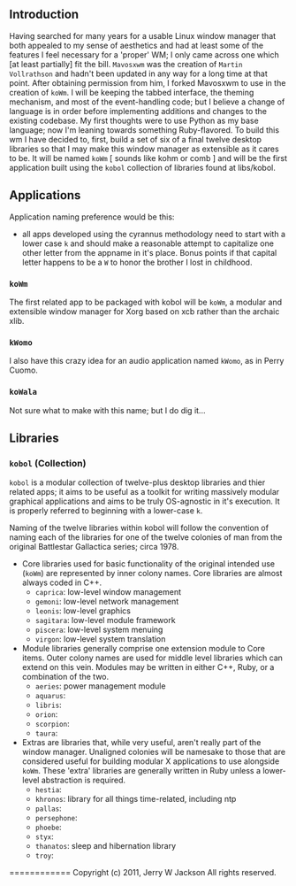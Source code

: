 ## Introduction

Having searched for many years for a usable Linux window manager that both 
appealed to my sense of aesthetics and had at least some of the features I 
feel necessary for a 'proper' WM; I only came across one which [at least 
partially] fit the bill. `Mavosxwm` was the creation of `Martin Vollrathson` 
and hadn't been updated in any way for a long time at that point. After 
obtaining permission from him, I forked Mavosxwm to use in the creation of 
`koWm`. I will be keeping the tabbed interface, the theming mechanism, and 
most of the event-handling code; but I believe a change of language is in 
order before implementing additions and changes to the existing codebase. My 
first thoughts were to use Python as my base language; now I'm leaning towards 
something Ruby-flavored. To build this wm I have decided to, first, build a set
of six of a final twelve desktop libraries so that I may make this window 
manager as extensible as it cares to be. It will be named `koWm` [ sounds like
kohm or comb ] and will be the first application built using the `kobol` 
collection of libraries found at libs/kobol.

## Applications

Application naming preference 
would be this: 
-	all apps developed using the cyrannus methodology need to start with a 
	lower case `k` and should make a reasonable attempt to capitalize one 
	other letter from the appname in it's place. Bonus points if that capital
	letter happens to be a `W` to honor the brother I lost in childhood.

### `koWm`
The first related app to be packaged with kobol will be `koWm`, a modular and 
extensible window manager for Xorg based on xcb rather than the archaic xlib. 

### `kWomo`
I also have this crazy idea for an audio application named `kWomo`, as in Perry 
Cuomo.

### `koWala`
Not sure what to make with this name; but I do dig it...

## Libraries

### `kobol` (Collection)

`kobol` is a modular collection of twelve-plus desktop libraries and thier related
apps; it aims to be useful as a toolkit for writing massively modular graphical 
applications and aims to be truly OS-agnostic in it's execution. It is properly
referred to beginning with a lower-case `k`. 

Naming of the twelve libraries within kobol will follow the convention of naming 
each of the libraries for one of the twelve colonies of man from the original 
Battlestar Gallactica series; circa 1978. 

-   Core libraries used for basic functionality of the original intended use (`koWm`) 
are represented by inner colony names. Core libraries are almost always coded in C++.
	-	`caprica`: low-level window management 
	-	`gemoni`: low-level network management 
	-	`leonis`: low-level graphics
	-	`sagitara`: low-level module framework
	-	`piscera`: low-level system menuing
	-	`virgon`: low-level system translation 
-   Module libraries generally comprise one extension module to Core items. 
Outer colony names are used for middle level libraries which can extend on this 
vein. Modules may be written in either C++, Ruby, or a combination of the two.
	-	`aeries`: power management module
	-	`aquarus`: 
	-	`libris`:
	-	`orion`: 
	-	`scorpion`:
	-	`taura`:
-   Extras are libraries that, while very useful, aren't really part of the 
window manager. Unaligned colonies will be namesake to those that are considered 
useful for building modular X applications to use alongside `koWm`. These 'extra'
libraries are generally written in Ruby unless a lower-level abstraction is required.
	-	`hestia`:
	-	`khronos`: library for all things time-related, including ntp
	-	`pallas`:
	-	`persephone`:
	-	`phoebe`:
	-	`styx`: 
	-	`thanatos`: sleep and hibernation library
	-	`troy`: 

============
Copyright (c) 2011, Jerry W Jackson
All rights reserved.